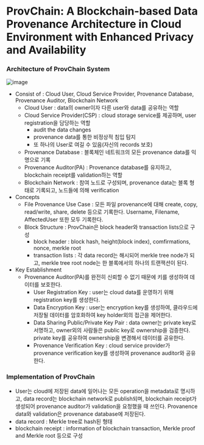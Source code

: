 # ProvChain: A Blockchain-based Data Provenance Architecture in Cloud Environment with Enhanced Privacy and Availability
### Architecture of ProvChain System
![image](https://user-images.githubusercontent.com/68576770/98079568-5cd14880-1eb7-11eb-83e3-569231b8efb7.png)
- Consist of : Cloud User, Cloud Service Provider, Provenance Database, Provenance Auditor, Blockchain Network
    - Cloud User : data의 owner이자 다른 user와 data를 공유하는 역할
    - Cloud Service Provider(CSP) : cloud storage service를 제공하며, user registration을 담당하는 역할
        - audit the data changes
        - provenance data를 통한 비정상적 침입 탐지
        - 또 하나의 User로 여길 수 있음(자신의 records 보호)
    - Provenance Database : 블록체인 네트워크의 모든 provenance data를 익명으로 기록
    - Provenance Auditor(PA) : Provenance database를 유지하고, blockchain receipt를 validation하는 역할
    - Blockchain Network : 참여 노드로 구성되며, provenance data는 블록 형태로 기록되고, 노드들에 의해 verification
- Concepts
    - File Provenance Use Case : 모든 파일 provenance에 대해 create, copy, read/write, share, delete 등으로 기록한다. Username, Filename, AffectedUser 또한 모두 기록한다.
    - Block Structure : ProvChain은 block header와 transaction lists으로 구성
        - block header : block hash, height(block index), comfirmations, nonce, merkle root
        - transaction lists : 각 data record는 해시되어 merkle tree node가 되고, merkle tree root node는 한 블록에서의 하나의 트랜잭션이 된다.
- Key Establishment
    - Provenance Auditor(PA)를 완전히 신뢰할 수 없기 때문에 키를 생성하여 데이터를 보호한다.
        - User Registration Key : user는 cloud data를 운영하기 위해 registration key를 생성한다.
        - Data Encryption Key : user는 encryption key를 생성하여, 클라우드에 저장될 데이터를 암호화하여 key holder외의 접근을 제어한다.
        - Data Sharing Public/Private Key Pair : data owner는 private key로 서명하고, owner외의 사람들은 public key로 ownership을 검증한다.  private key를 공유하여 ownership을 변경해서 데이터를 공유한다.
        - Provenance Verification Key : cloud service provider가 provenance verification key를 생성하여 provenance auditor와 공유한다.
### Implementation of ProvChain
- User는 cloud에 저장된 data에 일어나는 모든 operation을 metadata로 명시하고, data record는 blockchain network로 publish되며, blockchain receipt가 생성되어 provenance auditor가 validation을 요청했을 때 쓰인다. Provanence data와 validation은 provenance database에 저장된다.
- data record : Merkle tree로 hash된 형태
- blockchain receipt : information of blockchain transaction, Merkle proof and Merkle root 등으로 구성
